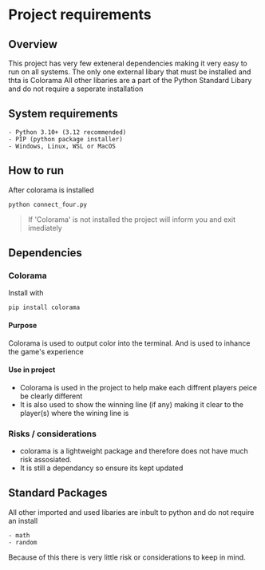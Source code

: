 # Project requirements

## Overview

This project has very few exteneral dependencies making it very easy to run on all systems.
The only one external libary that must be installed and thta is Colorama
All other libaries are a part of the Python Standard Libary and do not require a seperate installation

## System requirements 
```
- Python 3.10+ (3.12 recommended)
- PIP (python package installer)
- Windows, Linux, WSL or MacOS
```

## How to run
After colorama is installed

```
python connect_four.py
```

> If 'Colorama' is not installed the project will inform you and exit imediately


## Dependencies

### Colorama

Install with

```
pip install colorama
```

#### Purpose
Colorama is used to output color into the terminal. And is used to inhance the game's experience

#### Use in project
- Colorama is used in the project to help make each diffrent players peice be clearly different
- It is also used to show the winning line (if any) making it clear to the player(s) where the wining line is

### Risks / considerations
- colorama is a lightweight package and therefore does not have much risk assosiated.
- It is still a dependancy so ensure its kept updated

## Standard Packages
All other imported and used libaries are inbult to python and do not require an install
```
- math
- random
```

Because of this there is very little risk or considerations to keep in mind.